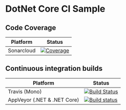 # DotNet Core CI Sample

## Code Coverage

| Platform                    | Status                                                                                                                                  |
|-----------------------------|-----------------------------------------------------------------------------------------------------------------------------------------|
| Sonarcloud               | [![Coverage](https://sonarcloud.io/api/project_badges/measure?project=ufukaytas_DotNet-Core-CI-Sample&metric=coverage)](https://sonarcloud.io/component_measures?id=ufukaytas_DotNet-Core-CI-Sample&metric=coverage)                           |

## Continuous integration builds

| Platform                    | Status                                                                                                                                  |
|-----------------------------|-----------------------------------------------------------------------------------------------------------------------------------------|
| Travis (Mono)               | [![Build Status](https://travis-ci.org/ufukaytas/DotNet-Core-CI-Sample.svg?branch=master)](https://travis-ci.org/ufukaytas/DotNet-Core-CI-Sample)                           |
| AppVeyor (.NET & .NET Core)               | [![Build status](https://ci.appveyor.com/api/projects/status/0sd6yt3t2uql4xhi?svg=true)](https://ci.appveyor.com/project/ufukaytas/dotnet-core-ci-sample)                           |

